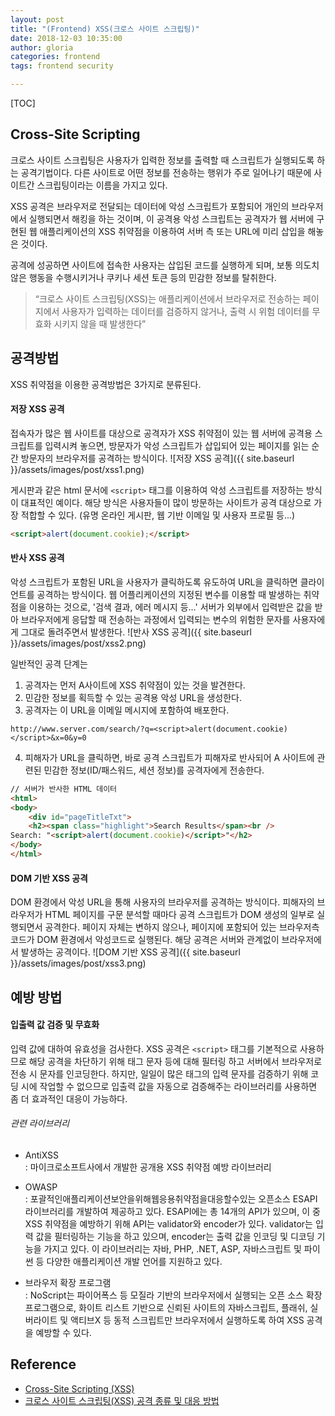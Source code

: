 ```yaml
---
layout: post
title: "(Frontend) XSS(크로스 사이트 스크립팅)"
date: 2018-12-03 10:35:00
author: gloria
categories: frontend
tags: frontend security

---
```


[TOC]


## Cross-Site Scripting
크로스 사이트 스크립팅은 사용자가 입력한 정보를 출력할 때 스크립트가 실행되도록 하는 공격기법이다. 다른 사이트로 어떤 정보를 전송하는 행위가 주로 일어나기 때문에 사이트간 스크립팅이라는 이름을 가지고 있다.   

XSS 공격은 브라우저로 전달되는 데이터에 악성 스크립트가 포함되어 개인의 브라우저에서 실행되면서 해킹을 하는 것이며, 이 공격용 악성 스크립트는 공격자가 웹 서버에 구현된 웹 애플리케이션의 XSS 취약점을 이용하여 서버 측 또는 URL에 미리 삽입을 해놓은 것이다.

공격에 성공하면 사이트에 접속한 사용자는 삽입된 코드를 실행하게 되며, 보통 의도치 않은 행동을 수행시키거나 쿠키나 세션 토큰 등의 민감한 정보를 탈취한다.

> “크로스 사이트 스크립팅(XSS)는 애플리케이션에서 브라우저로 전송하는 페이지에서 사용자가 입력하는 데이터를 검증하지 않거나, 출력 시 위험 데이터를 무효화 시키지 않을 때 발생한다”


## 공격방법
XSS 취약점을 이용한 공격방법은 3가지로 분류된다.

#### 저장 XSS 공격
접속자가 많은 웹 사이트를 대상으로 공격자가 XSS 취약점이 있는 웹 서버에 공격용 스크립트를 입력시켜 놓으면, 방문자가 악성 스크립트가 삽입되어 있는 페이지를 읽는 순간 방문자의 브라우저를 공격하는 방식이다.
![저장 XSS 공격]({{ site.baseurl }}/assets/images/post/xss1.png)

게시판과 같은 html 문서에 `<script>` 태그를 이용하여 악성 스크립트를 저장하는 방식이 대표적인 예이다. 해당 방식은 사용자들이 많이 방문하는 사이트가 공격 대상으로 가장 적합할 수 있다. (유명 온라인 게시판, 웹 기반 이메일 및 사용자 프로필 등...) 
```html
<script>alert(document.cookie);</script>
```


#### 반사 XSS 공격
악성 스크립트가 포함된 URL을 사용자가 클릭하도록 유도하여 URL을 클릭하면 클라이언트를 공격하는 방식이다. 
웹 어플리케이션의 지정된 변수를 이용할 때 발생하는 취약점을 이용하는 것으로, '검색 결과, 에러 메시지 등...' 서버가 외부에서 입력받은 값을 받아 브라우저에게 응답할 때 전송하는 과정에서 입력되는 변수의 위험한 문자를 사용자에게 그대로 돌려주면서 발생한다.
![반사 XSS 공격]({{ site.baseurl }}/assets/images/post/xss2.png)

일반적인 공격 단계는 
1. 공격자는 먼저 A사이트에 XSS 취약점이 있는 것을 발견한다.
2. 민감한 정보를 획득할 수 있는 공격용 악성 URL을 생성한다.
3. 공격자는 이 URL을 이메일 메시지에 포함하여 배포한다.
```
http://www.server.com/search/?q=<script>alert(document.cookie)</script>&x=0&y=0
```

4. 피해자가 URL을 클릭하면, 바로 공격 스크립트가 피해자로 반사되어 A 사이트에 관련된
민감한 정보(ID/패스워드, 세션 정보)를 공격자에게 전송한다.
```html
// 서버가 반사한 HTML 데이터
<html>
<body>
	<div id="pageTitleTxt">
	<h2><span class="highlight">Search Results</span><br />
Search: "<script>alert(document.cookie)</script>"</h2>
</body>
</html>
```


#### DOM 기반 XSS 공격
DOM 환경에서 악성 URL을 통해 사용자의 브라우저를 공격하는 방식이다.
피해자의 브라우저가 HTML 페이지를 구문 분석할 때마다 공격 스크립트가 DOM 생성의 일부로 실행되면서 공격한다. 페이지 자체는 변하지 않으나, 페이지에 포함되어 있는 브라우저측 코드가 DOM 환경에서 악성코드로 실행된다.
해당 공격은 서버와 관계없이 브라우저에서 발생하는 공격이다. 
![DOM 기반 XSS 공격]({{ site.baseurl }}/assets/images/post/xss3.png)



## 예방 방법
#### 입출력 값 검증 및 무효화
입력 값에 대하여 유효성을 검사한다. XSS 공격은 `<script>` 태그를 기본적으로 사용하므로 해당 공격을 차단하기 위해 태그 문자 등에 대해 필터링 하고 서버에서 브라우저로 전송 시 문자를 인코딩한다. 
하지만, 일일이 많은 태그의 입력 문자를 검증하기 위해 코딩 시에 작업할 수 없으므로 입출력 값을 자동으로 검증해주는 라이브러리를 사용하면 좀 더 효과적인 대응이 가능하다.

###### 관련 라이브러리
- AntiXSS      
:  마이크로소프트사에서 개발한 공개용 XSS 취약점 예방 라이브러리

- OWASP       
: 포괄적인애플리케이션보안을위해웹응용취약점을대응할수있는 오픈소스 ESAPI 라이브러리를 개발하여 제공하고 있다. ESAPI에는 총 14개의 API가 있으며, 이 중 XSS 취약점을 예방하기 위해 API는 validator와 encoder가 있다. validator는 입력 값을 필터링하는 기능을 하고 있으며, encoder는 출력 값을 인코딩 및 디코딩 기능을 가지고 있다.
이 라이브러리는 자바, PHP, .NET, ASP, 자바스크립트 및 파이썬 등 다양한 애플리케이션 개발 언어를 지원하고 있다.

- 브라우저 확장 프로그램     
: NoScript는 파이어폭스 등 모질라 기반의 브라우저에서 실행되는 오픈 소스 확장 프로그램으로, 화이트 리스트 기반으로 신뢰된 사이트의 자바스크립트, 플래쉬, 실버라이트 및 액티브X 등 동적 스크립트만 브라우저에서 실행하도록 하여 XSS 공격을 예방할 수 있다.



## Reference
- [Cross-Site Scripting (XSS)](https://opentutorials.org/course/692/3961)
- [크로스 사이트 스크립팅(XSS) 공격 종류 및 대응 방법](http://www.kisa.or.kr/uploadfile/201312/201312161355109566.pdf)